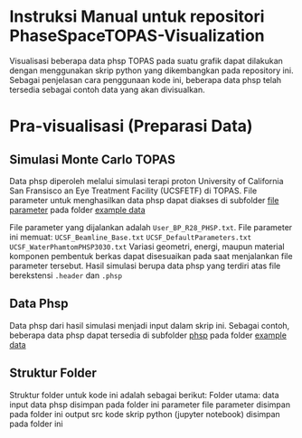  # Instruksi Manual untuk repositori PhaseSpaceTOPAS-Visualization

 Visualisasi beberapa data phsp TOPAS pada suatu grafik dapat dilakukan dengan menggunakan skrip python yang dikembangkan pada repository ini. 
 Sebagai penjelasan cara penggunaan kode ini, beberapa data phsp telah tersedia sebagai contoh data yang akan divisualkan.

 # Pra-visualisasi (Preparasi Data)

 ## Simulasi Monte Carlo TOPAS
Data phsp diperoleh melalui simulasi terapi proton University of California San Fransisco an Eye Treatment Facility (UCSFETF) di TOPAS.
File parameter untuk menghasilkan data phsp dapat diakses di subfolder [file parameter](https://github.com/alfiafazimah/PhaseSpaceTOPAS-Visualization/tree/main/example%20data/file%20parameter) pada folder [example data](https://github.com/alfiafazimah/PhaseSpaceTOPAS-Visualization/tree/main/example%20data)

 File parameter yang dijalankan adalah `User_BP_R28_PHSP.txt`.
    File parameter ini memuat:
    `UCSF_Beamline_Base.txt`
    `UCSF_DefaultParameters.txt`
    `UCSF_WaterPhamtomPHSP3030.txt`
 Variasi geometri, energi, maupun material komponen pembentuk berkas dapat disesuaikan pada saat menjalankan file parameter tersebut.
 Hasil simulasi berupa data phsp yang terdiri atas file berekstensi `.header` dan `.phsp`

## Data Phsp
Data phsp dari hasil simulasi menjadi input dalam skrip ini.
Sebagai contoh, beberapa data phsp dapat tersedia di subfolder [phsp](https://github.com/alfiafazimah/PhaseSpaceTOPAS-Visualization/tree/main/example%20data/phsp) pada folder [example data](https://github.com/alfiafazimah/PhaseSpaceTOPAS-Visualization/tree/main/example%20data)

## Struktur Folder
Struktur folder untuk kode ini adalah sebagai berikut:
    Folder utama:
        data
            input
                data phsp disimpan pada folder ini
            parameter
                file parameter disimpan pada folder ini
            output
        src
            kode skrip python (jupyter notebook) disimpan pada folder ini